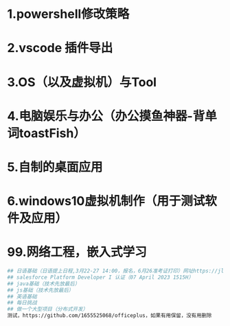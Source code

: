 # 1.powershell修改策略
# 2.vscode 插件导出
# 3.OS（以及虚拟机）与Tool
# 4.电脑娱乐与办公（办公摸鱼神器-背单词toastFish）
# 5.自制的桌面应用
# 6.windows10虚拟机制作（用于测试软件及应用）
# 99.网络工程，嵌入式学习

```sh
## 日语基础（日语提上日程,3月22-27 14:00，报名，6月26准考证打印）网址https://jlpt.neea.cn/index.do
## salesforce Platform Developer I 认证（07 April 2023 1515H）
## java基础（技术先放最后）
## js基础（技术先放最后）
## 英语基础
## 每日挑战
## 做一个大型项目（分布式开发）
测试，https://github.com/1655525068/officeplus，如果有用保留，没有用删除
```